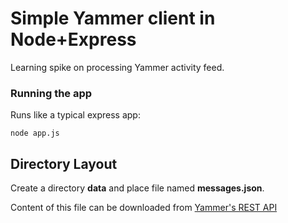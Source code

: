 # Simple Yammer client in Node+Express

Learning spike on processing Yammer activity feed.

### Running the app

Runs like a typical express app:

    node app.js

## Directory Layout
    
Create a directory **data** and place file named **messages.json**.

Content of this file can be downloaded from [Yammer's REST API](https://www.yammer.com/api/v1/messages.json)
